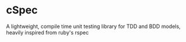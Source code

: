 # cSpec
 A lightweight, compile time unit testing library for TDD and BDD models, heavily inspired from ruby's rspec
